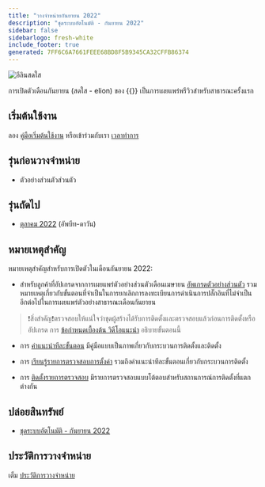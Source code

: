 ```yaml
---
title: "วางจําหน่ายกันยายน 2022"
description: "ชุดระบบอัตโนมัติ - กันยายน 2022"
sidebar: false
sidebarlogo: fresh-white
include_footer: true
generated: 7FF6C6A7661FEEE68BD8F5B9345CA32CFFB86374
---
```


![อีลินสดใส](/images/vibrant-elion.png)

การเปิดตัวเดือนกันยายน (สดใส - elion) ของ {{<product-name>}} เป็นการเผยแพร่พรีวิวสําหรับสาธารณะครั้งแรก

## เริ่มต้นใช้งาน

ลอง [คู่มือเริ่มต้นใช้งาน](/th/get-started) หรือเข้าร่วมกับเรา [เวลาทําการ](/th/office-hours)

## รุ่นก่อนวางจําหน่าย

- ตัวอย่างส่วนตัวส่วนตัว

## รุ่นถัดไป

- [ตุลาคม 2022](/th/releases/october-2022) (อัพบีท-ดาวัน)

## หมายเหตุสําคัญ

หมายเหตุสําคัญสําหรับการเปิดตัวในเดือนกันยายน 2022:

- สําหรับลูกค้าที่อัปเกรดจากการเผยแพร่ตัวอย่างส่วนตัวเดือนเมษายน [อัพเกรดตัวอย่างส่วนตัว](https://github.com/microsoft/powercat-automation-kit/blob/main/docs/private-preview-upgrade.md) รวมหมายเหตุเกี่ยวกับขั้นตอนที่จําเป็นในการยกเลิกการลงทะเบียนการดําเนินการปลั๊กอินที่ไม่จําเป็นอีกต่อไปในการเผยแพร่ตัวอย่างสาธารณะเดือนกันยายน

>❗สิ่งสําคัญ❗ตรวจสอบให้แน่ใจว่าชุดผู้สร้างได้รับการติดตั้งและตรวจสอบแล้วก่อนการติดตั้งหรืออัปเกรด การ [ข้อกําหนดเบื้องต้น วิดีโอแนะนํา](https://github.com/microsoft/powercat-automation-kit/blob/main/docs/walkthrough.md) อธิบายขั้นตอนนี้

- การ [คําแนะนําทีละขั้นตอน](https://github.com/microsoft/powercat-automation-kit/blob/main/docs/walkthrough.md) มีคู่มือแบบเป็นภาพเกี่ยวกับกระบวนการติดตั้งและติดตั้ง

- การ [เรียนรู้รายการตรวจสอบการตั้งค่า](https://learn.microsoft.com/power-automate/guidance/automation-kit/setup/setup-checklist) รวมถึงคําแนะนําทีละขั้นตอนเกี่ยวกับกระบวนการติดตั้ง

- การ [ติดตั้งรายการตรวจสอบ](/th/get-started/install-checklist) มีรายการตรวจสอบแบบโต้ตอบสําหรับสถานการณ์การติดตั้งที่แตกต่างกัน

## ปล่อยสินทรัพย์

- [ชุดระบบอัตโนมัติ - กันยายน 2022](https://github.com/microsoft/powercat-automation-kit/releases/tag/AutomationKit-September2022)

## ประวัติการวางจําหน่าย

เต็ม [ประวัติการวางจําหน่าย](/th/releases)
